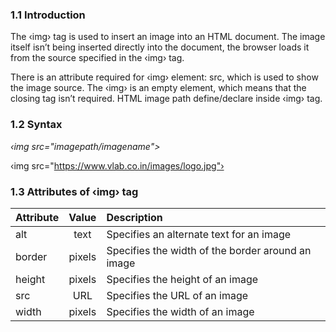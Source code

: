 
### 1.1 Introduction

The ‹img› tag is used to insert an image into an HTML document. The image itself isn’t being inserted directly into the document, the browser loads it from the source specified in the ‹img› tag.

There is an attribute required for ‹img› element: src, which is used to show the image source. The ‹img› is an empty element, which means that the closing tag isn’t required. HTML image path define/declare inside ‹img› tag.


### 1.2 Syntax


<i> ‹img src="imagepath/imagename"></i>

‹img src="https://www.vlab.co.in/images/logo.jpg"›


### 1.3 Attributes of ‹img› tag


|	Attribute   |     Value      |  Description    |
|----------|:-------------:|:------|
|  	alt |   text |  Specifies an alternate text for an image |
| 	border	 |   pixels  |  Specifies the width of the border around an image |
| height |  pixels |  Specifies the height of an image |
| 	src		 |  URL	  |  Specifies the URL of an image|
| width | pixels |   Specifies the width of an image|


